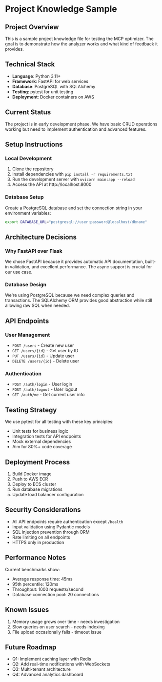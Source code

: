 # Project Knowledge Sample

## Project Overview
This is a sample project knowledge file for testing the MCP optimizer. The goal is to demonstrate how the analyzer works and what kind of feedback it provides.

## Technical Stack
- **Language**: Python 3.11+
- **Framework**: FastAPI for web services
- **Database**: PostgreSQL with SQLAlchemy
- **Testing**: pytest for unit testing
- **Deployment**: Docker containers on AWS

## Current Status
The project is in early development phase. We have basic CRUD operations working but need to implement authentication and advanced features.

## Setup Instructions

### Local Development
1. Clone the repository
2. Install dependencies with `pip install -r requirements.txt`
3. Run the development server with `uvicorn main:app --reload`
4. Access the API at http://localhost:8000

### Database Setup
Create a PostgreSQL database and set the connection string in your environment variables:
```bash
export DATABASE_URL="postgresql://user:password@localhost/dbname"
```

## Architecture Decisions

### Why FastAPI over Flask
We chose FastAPI because it provides automatic API documentation, built-in validation, and excellent performance. The async support is crucial for our use case.

### Database Design
We're using PostgreSQL because we need complex queries and transactions. The SQLAlchemy ORM provides good abstraction while still allowing raw SQL when needed.

## API Endpoints

### User Management
- `POST /users` - Create new user
- `GET /users/{id}` - Get user by ID  
- `PUT /users/{id}` - Update user
- `DELETE /users/{id}` - Delete user

### Authentication
- `POST /auth/login` - User login
- `POST /auth/logout` - User logout
- `GET /auth/me` - Get current user info

## Testing Strategy
We use pytest for all testing with these key principles:
- Unit tests for business logic
- Integration tests for API endpoints
- Mock external dependencies
- Aim for 80%+ code coverage

## Deployment Process
1. Build Docker image
2. Push to AWS ECR
3. Deploy to ECS cluster
4. Run database migrations
5. Update load balancer configuration

## Security Considerations
- All API endpoints require authentication except `/health`
- Input validation using Pydantic models
- SQL injection prevention through ORM
- Rate limiting on all endpoints
- HTTPS only in production

## Performance Notes
Current benchmarks show:
- Average response time: 45ms
- 95th percentile: 120ms
- Throughput: 1000 requests/second
- Database connection pool: 20 connections

## Known Issues
1. Memory usage grows over time - needs investigation
2. Slow queries on user search - needs indexing
3. File upload occasionally fails - timeout issue

## Future Roadmap
- Q1: Implement caching layer with Redis
- Q2: Add real-time notifications with WebSockets  
- Q3: Multi-tenant architecture
- Q4: Advanced analytics dashboard
